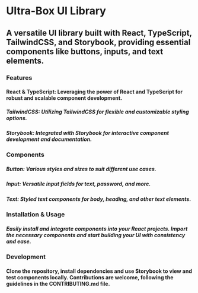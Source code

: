 # Ultra-Box UI Library

## A versatile UI library built with React, TypeScript, TailwindCSS, and Storybook, providing essential components like buttons, inputs, and text elements.

### Features
#### React & TypeScript: Leveraging the power of React and TypeScript for robust and scalable component development.
##### TailwindCSS: Utilizing TailwindCSS for flexible and customizable styling options.
##### Storybook: Integrated with Storybook for interactive component development and documentation.
### Components
##### Button: Various styles and sizes to suit different use cases.
##### Input: Versatile input fields for text, password, and more.
##### Text: Styled text components for body, heading, and other text elements.
### Installation & Usage
##### Easily install and integrate components into your React projects. Import the necessary components and start building your UI with consistency and ease.

### Development
#### Clone the repository, install dependencies and use Storybook to view and test components locally. Contributions are welcome, following the guidelines in the CONTRIBUTING.md file.
